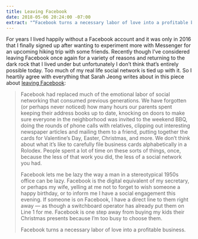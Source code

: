 ```yaml
---
title: Leaving Facebook
date: 2018-05-06 20:24:00 -07:00
extract: "“Facebook turns a necessary labor of love into a profitable business.”"
---
```


For years I lived happily without a Facebook account and it was only in 2016 that I finally signed up after wanting to experiment more with Messenger for an upcoming hiking trip with some friends. Recently though I’ve considered leaving Facebook once again for a variety of reasons and returning to the dark rock that I lived under but unfortunately I don’t think that’s entirely possible today. Too much of my real life social network is tied up with it. So I heartily agree with everything that Sarah Jeong writes about in this piece about [leaving Facebook](https://www.theverge.com/2018/4/28/17293056/facebook-deletefacebook-social-network-monopoly):

> Facebook had replaced much of the emotional labor of social networking that consumed previous generations. We have forgotten (or perhaps never noticed) how many hours our parents spent keeping their address books up to date, knocking on doors to make sure everyone in the neighborhood was invited to the weekend BBQ, doing the rounds of phone calls with relatives, clipping out interesting newspaper articles and mailing them to a friend, putting together the cards for Valentine’s Day, Easter, Christmas, and more. We don’t think about what it’s like to carefully file business cards alphabetically in a Rolodex. People spent a lot of time on these sorts of things, once, because the less of that work you did, the less of a social network you had.
> 
> Facebook lets me be lazy the way a man in a stereotypical 1950s office can be lazy. Facebook is the digital equivalent of my secretary, or perhaps my wife, yelling at me not to forget to wish someone a happy birthday, or to inform me I have a social engagement this evening. If someone is on Facebook, I have a direct line to them right away — as though a switchboard operator has already put them on Line 1 for me. Facebook is one step away from buying my kids their Christmas presents because I’m too busy to choose them.
> 
> Facebook turns a necessary labor of love into a profitable business.





